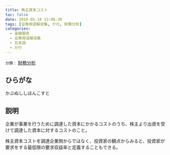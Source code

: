 ```yaml
---
title: 株主資本コスト
toc: false
date: 2018-05-18 13:08:30
tags: [证券用语解说集, か行, 財務分析]
categories:
  - 金融服务
  - 证券用语解说集
  - 日本語
  - か行
---
```


`分類：` [財務分析](/tags/財務分析/)

## ひらがな

かぶぬししほんこすと

## 説明

企業が事業を行うために調達した資本にかかるコストのうち、株主より出資を受けて調達した資本に対するコストのこと。

株主資本コストを調達企業側からではなく、投資家の観点からみると、投資家が要求をする最低限の要求収益率と定義することもできる。
